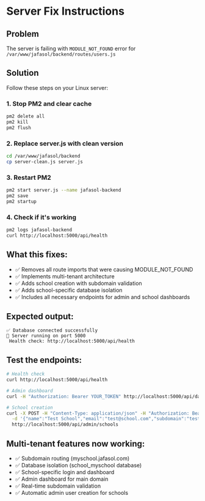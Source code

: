 # Server Fix Instructions

## Problem
The server is failing with `MODULE_NOT_FOUND` error for `/var/www/jafasol/backend/routes/users.js`

## Solution
Follow these steps on your Linux server:

### 1. Stop PM2 and clear cache
```bash
pm2 delete all
pm2 kill
pm2 flush
```

### 2. Replace server.js with clean version
```bash
cd /var/www/jafasol/backend
cp server-clean.js server.js
```

### 3. Restart PM2
```bash
pm2 start server.js --name jafasol-backend
pm2 save
pm2 startup
```

### 4. Check if it's working
```bash
pm2 logs jafasol-backend
curl http://localhost:5000/api/health
```

## What this fixes:
- ✅ Removes all route imports that were causing MODULE_NOT_FOUND
- ✅ Implements multi-tenant architecture
- ✅ Adds school creation with subdomain validation
- ✅ Adds school-specific database isolation
- ✅ Includes all necessary endpoints for admin and school dashboards

## Expected output:
```
✅ Database connected successfully
🚀 Server running on port 5000
 Health check: http://localhost:5000/api/health
```

## Test the endpoints:
```bash
# Health check
curl http://localhost:5000/api/health

# Admin dashboard
curl -H "Authorization: Bearer YOUR_TOKEN" http://localhost:5000/api/dashboard

# School creation
curl -X POST -H "Content-Type: application/json" -H "Authorization: Bearer YOUR_TOKEN" \
  -d '{"name":"Test School","email":"test@school.com","subdomain":"testschool"}' \
  http://localhost:5000/api/admin/schools
```

## Multi-tenant features now working:
- ✅ Subdomain routing (myschool.jafasol.com)
- ✅ Database isolation (school_myschool database)
- ✅ School-specific login and dashboard
- ✅ Admin dashboard for main domain
- ✅ Real-time subdomain validation
- ✅ Automatic admin user creation for schools 